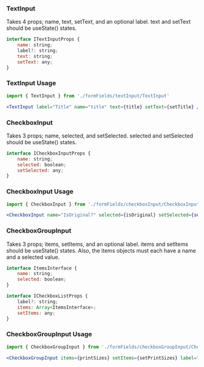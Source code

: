 ### TextInput

Takes 4 props; name, text, setText, and an optional label. text and setText should be useState() states.
```jsx
interface ITextInputProps {
    name: string;
    label?: string;
    text: string;
    setText: any;
}
```

### TextInput Usage

```jsx
import { TextInput } from './formFields/textInput/TextInput'

<TextInput label="Title" name="title" text={title} setText={setTitle} />
```

### CheckboxInput
Takes 3 props; name, selected, and setSelected. selected and setSelected should be useState() states.
```jsx
interface ICheckboxInputProps {
    name: string;
    selected: boolean;
    setSelected: any;
}
```

### CheckboxInput Usage
```jsx
import { CheckboxInput } from './formFields/checkboxInput/CheckboxInput'

<CheckboxInput name="IsOriginal?" selected={isOriginal} setSelected={setIsOriginal} />
```


### CheckboxGroupInput
Takes 3 props; items, setItems, and an optional label. items and setItems should be useState() states. Also, the items objects must each have a name and a selected value. 
```jsx
interface ItemsInterface {
    name: string;
    selected: boolean;
}

interface ICheckboxListProps {
    label?: string;
    items: Array<ItemsInterface>;
    setItems: any;
}
```

### CheckboxGroupInput Usage
```jsx
import { CheckboxGroupInput } from './formFields/checkboxGroupInput/CheckboxGroupInput'

<CheckboxGroupInput items={printSizes} setItems={setPrintSizes} label="Available Sizes" />
```